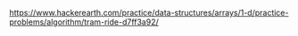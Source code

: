 https://www.hackerearth.com/practice/data-structures/arrays/1-d/practice-problems/algorithm/tram-ride-d7ff3a92/
